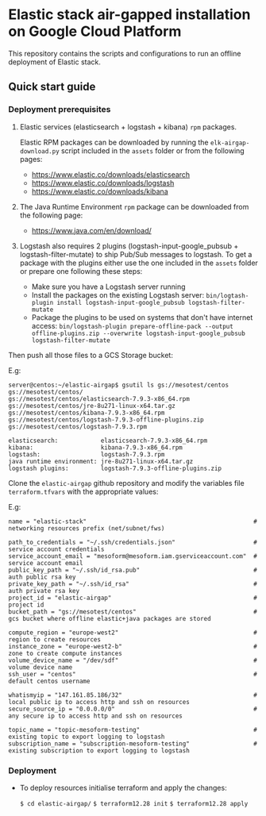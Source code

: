 # Elastic stack air-gapped installation on Google Cloud Platform

This repository contains the scripts and configurations to run an offline deployment of Elastic stack. 

## Quick start guide

### Deployment prerequisites

1) Elastic services (elasticsearch + logstash + kibana) `rpm` packages.

   Elastic RPM packages can be downloaded by running the `elk-airgap-download.py` script included in the `assets` folder or from the following pages:

   - https://www.elastic.co/downloads/elasticsearch
   - https://www.elastic.co/downloads/logstash
   - https://www.elastic.co/downloads/kibana

2) The Java Runtime Environment `rpm` package can be downloaded from the following page: 

   - https://www.java.com/en/download/
 
3) Logstash also requires 2 plugins (logstash-input-google_pubsub + logstash-filter-mutate) to ship Pub/Sub messages to logstash.
To get a package with the plugins either use the one included in the `assets` folder or prepare one following these steps:

   - Make sure you have a Logstash server running 
   - Install the packages on the existing Logstash server: `bin/logtash-plugin install logstash-input-google_pubsub logstash-filter-mutate`
   - Package the plugins to be used on systems that don't have internet access: 
     `bin/logstash-plugin prepare-offline-pack --output offline-plugins.zip --overwrite logstash-input-google_pubsub logstash-filter-mutate`

Then push all those files to a GCS Storage bucket:

   E.g:
   
    server@centos:~/elastic-airgap$ gsutil ls gs://mesotest/centos
    gs://mesotest/centos/
    gs://mesotest/centos/elasticsearch-7.9.3-x86_64.rpm
    gs://mesotest/centos/jre-8u271-linux-x64.tar.gz
    gs://mesotest/centos/kibana-7.9.3-x86_64.rpm
    gs://mesotest/centos/logstash-7.9.3-offline-plugins.zip
    gs://mesotest/centos/logstash-7.9.3.rpm

    elasticsearch:            elasticsearch-7.9.3-x86_64.rpm
    kibana:                   kibana-7.9.3-x86_64.rpm
    logstash:                 logstash-7.9.3.rpm
    java runtime environment: jre-8u271-linux-x64.tar.gz
    logstash plugins:         logstash-7.9.3-offline-plugins.zip

Clone the `elastic-airgap` github repository and modify the variables file `terraform.tfvars` with the appropriate values:

   E.g: 

    name = "elastic-stack"                                               # networking resources prefix (net/subnet/fws)

    path_to_credentials = "~/.ssh/credentials.json"                      # service account credentials
    service_account_email = "mesoform@mesoform.iam.gserviceaccount.com"  # service account email
    public_key_path = "~/.ssh/id_rsa.pub"                                # auth public rsa key
    private_key_path = "~/.ssh/id_rsa"                                   # auth private rsa key
    project_id = "elastic-airgap"                                        # project id
    bucket_path = "gs://mesotest/centos"                                 # gcs bucket where offline elastic+java packages are stored

    compute_region = "europe-west2"                                      # region to create resources
    instance_zone = "europe-west2-b"                                     # zone to create compute instances
    volume_device_name = "/dev/sdf"                                      # volume device name
    ssh_user = "centos"                                                  # default centos username

    whatismyip = "147.161.85.186/32"                                     # local public ip to access http and ssh on resources
    secure_source_ip = "0.0.0.0/0"                                       # any secure ip to access http and ssh on resources

    topic_name = "topic-mesoform-testing"                                # existing topic to export logging to logstash
    subscription_name = "subscription-mesoform-testing"                  # existing subscription to export logging to logstash

   
### Deployment

- To deploy resources initialise terraform and apply the changes:

   `$ cd elastic-airgap/`
   `$ terraform12.28 init`
   `$ terraform12.28 apply`
